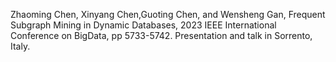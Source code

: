 Zhaoming Chen, Xinyang Chen,Guoting Chen, and Wensheng Gan, Frequent Subgraph Mining in Dynamic Databases, 2023 IEEE International Conference on BigData, pp 5733-5742. Presentation and talk in Sorrento, Italy.
